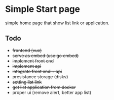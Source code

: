 # Simple Start page
simple home page that show list link or application.

## Todo
* ~~frontend (vue)~~
* ~~serve as embed (use go embed)~~
* ~~implement front end~~
* ~~implement api~~
* ~~integrate front end + api~~
* ~~presistance storage (diskv)~~
* ~~setting  list link~~
* ~~get list application from docker~~
* proper ui (remove alert, better app list)
